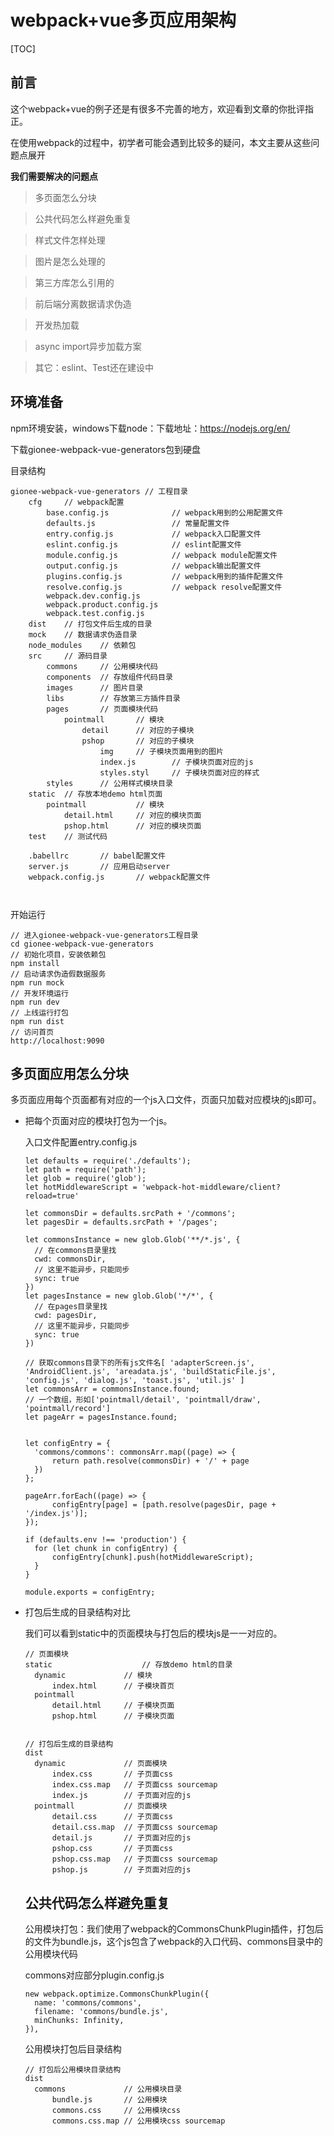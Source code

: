 # webpack+vue多页应用架构

[TOC]

## 前言

这个webpack+vue的例子还是有很多不完善的地方，欢迎看到文章的你批评指正。

在使用webpack的过程中，初学者可能会遇到比较多的疑问，本文主要从这些问题点展开

**我们需要解决的问题点**

> 多页面怎么分块

> 公共代码怎么样避免重复

> 样式文件怎样处理

> 图片是怎么处理的

> 第三方库怎么引用的

> 前后端分离数据请求伪造

> 开发热加载

> async import异步加载方案

> 其它：eslint、Test还在建设中

## 环境准备

npm环境安装，windows下载node：下载地址：https://nodejs.org/en/

下载gionee-webpack-vue-generators包到硬盘

目录结构

```
gionee-webpack-vue-generators // 工程目录
	cfg		// webpack配置
		base.config.js				// webpack用到的公用配置文件
		defaults.js					// 常量配置文件
		entry.config.js				// webpack入口配置文件
		eslint.config.js			// eslint配置文件
		module.config.js			// webpack module配置文件
		output.config.js			// webpack输出配置文件
		plugins.config.js			// webpack用到的插件配置文件
		resolve.config.js			// webpack resolve配置文件
		webpack.dev.config.js
		webpack.product.config.js
		webpack.test.config.js
	dist 	// 打包文件后生成的目录
	mock	// 数据请求伪造目录
	node_modules	// 依赖包
	src		// 源码目录
		commons		// 公用模块代码
		components	// 存放组件代码目录
		images		// 图片目录
		libs		// 存放第三方插件目录
		pages		// 页面模块代码
			pointmall		// 模块
				detail		// 对应的子模块
				pshop		// 对应的子模块
					img		// 子模块页面用到的图片
					index.js		// 子模块页面对应的js
					styles.styl		// 子模块页面对应的样式
		styles		// 公用样式模块目录
	static	// 存放本地demo html页面
		pointmall			// 模块
			detail.html		// 对应的模块页面
			pshop.html		// 对应的模块页面
	test	// 测试代码
	
	.babellrc		// babel配置文件
	server.js		// 应用启动server
	webpack.config.js		// webpack配置文件
	
	
```

开始运行

```
// 进入gionee-webpack-vue-generators工程目录
cd gionee-webpack-vue-generators
// 初始化项目，安装依赖包
npm install
// 启动请求伪造假数据服务
npm run mock
// 开发环境运行
npm run dev
// 上线运行打包
npm run dist
// 访问首页
http://localhost:9090
```

## 多页面应用怎么分块

多页面应用每个页面都有对应的一个js入口文件，页面只加载对应模块的js即可。

- 把每个页面对应的模块打包为一个js。

  入口文件配置entry.config.js

  ```
  let defaults = require('./defaults');
  let path = require('path');
  let glob = require('glob');
  let hotMiddlewareScript = 'webpack-hot-middleware/client?reload=true'

  let commonsDir = defaults.srcPath + '/commons';
  let pagesDir = defaults.srcPath + '/pages';

  let commonsInstance = new glob.Glob('**/*.js', {
  	// 在commons目录里找
  	cwd: commonsDir,
  	// 这里不能异步，只能同步
  	sync: true
  })
  let pagesInstance = new glob.Glob('*/*', {
  	// 在pages目录里找
  	cwd: pagesDir,
  	// 这里不能异步，只能同步
  	sync: true
  })

  // 获取commons目录下的所有js文件名[ 'adapterScreen.js', 'AndroidClient.js', 'areadata.js', 'buildStaticFile.js', 'config.js', 'dialog.js', 'toast.js', 'util.js' ]
  let commonsArr = commonsInstance.found;
  // 一个数组，形如['pointmall/detail', 'pointmall/draw', 'pointmall/record']
  let pageArr = pagesInstance.found; 


  let configEntry = {
  	'commons/commons': commonsArr.map((page) => {
  		return path.resolve(commonsDir) + '/' + page
  	})
  };

  pageArr.forEach((page) => {
    	configEntry[page] = [path.resolve(pagesDir, page + '/index.js')];
  });

  if (defaults.env !== 'production') {
  	for (let chunk in configEntry) {
  		configEntry[chunk].push(hotMiddlewareScript);
  	}
  }

  module.exports = configEntry;
  ```

- 打包后生成的目录结构对比

  我们可以看到static中的页面模块与打包后的模块js是一一对应的。

  ```
  // 页面模块
  static					// 存放demo html的目录
  	dynamic				// 模块
  		index.html		// 子模块首页
  	pointmall
  		detail.html		// 子模块页面
  		pshop.html		// 子模块页面
  		
  		
  // 打包后生成的目录结构
  dist				
  	dynamic				// 页面模块
  		index.css		// 子页面css
  		index.css.map	// 子页面css sourcemap
  		index.js		// 子页面对应的js
  	pointmall			// 页面模块
  		detail.css		// 子页面css
  		detail.css.map	// 子页面css sourcemap
  		detail.js		// 子页面对应的js
  		pshop.css		// 子页面css
  		pshop.css.map	// 子页面css sourcemap
  		pshop.js		// 子页面对应的js
  ```

  ## 公共代码怎么样避免重复

  公用模块打包：我们使用了webpack的CommonsChunkPlugin插件，打包后的文件为bundle.js，这个js包含了webpack的入口代码、commons目录中的公用模块代码

  commons对应部分plugin.config.js

  ```
  new webpack.optimize.CommonsChunkPlugin({
  	name: 'commons/commons',
  	filename: 'commons/bundle.js',
  	minChunks: Infinity,		
  }),
  ```

  公用模块打包后目录结构

  ```
  // 打包后公用模块目录结构
  dist				
  	commons				// 公用模块目录
  		bundle.js		// 公用模块
  		commons.css		// 公用模块css
  		commons.css.map	// 公用模块css sourcemap
  ```

  ​
